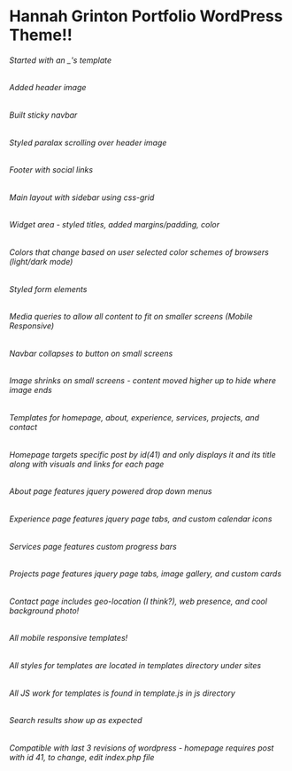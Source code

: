 # Hannah Grinton Portfolio WordPress Theme!!

###### Started with an _'s template
###### Added header image
###### Built sticky navbar
###### Styled paralax scrolling over header image
###### Footer with social links
###### Main layout with sidebar using css-grid
###### Widget area - styled titles, added margins/padding, color
###### Colors that change based on user selected color schemes of browsers (light/dark mode)
###### Styled form elements
###### Media queries to allow all content to fit on smaller screens (Mobile Responsive)
###### Navbar collapses to button on small screens
###### Image shrinks on small screens - content moved higher up to hide where image ends
###### Templates for homepage, about, experience, services, projects, and contact
###### Homepage targets specific post by id(41) and only displays it and its title along with visuals and links for each page
###### About page features jquery powered drop down menus
###### Experience page features jquery page tabs, and custom calendar icons
###### Services page features custom progress bars
###### Projects page features jquery page tabs, image gallery, and custom cards
###### Contact page includes geo-location (I think?), web presence, and cool background photo!
###### All mobile responsive templates!
###### All styles for templates are located in templates directory under sites
###### All JS work for templates is found in template.js in js directory
###### Search results show up as expected
###### Compatible with last 3 revisions of wordpress - homepage requires post with id 41, to change, edit index.php file
